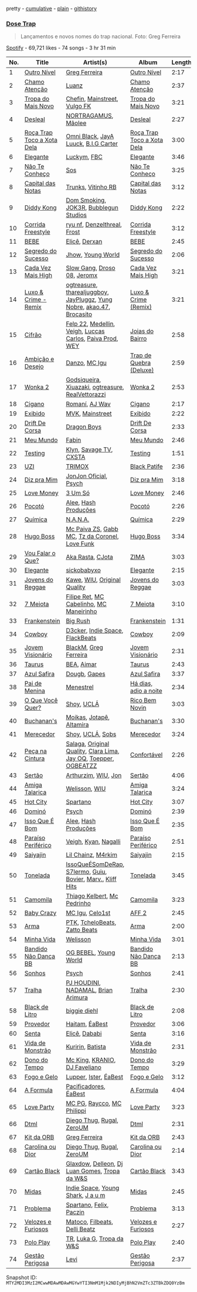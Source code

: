 pretty - [cumulative](/playlists/cumulative/37i9dQZF1DWWlW7KLhEhCZ.md) - [plain](/playlists/plain/37i9dQZF1DWWlW7KLhEhCZ) - [githistory](https://github.githistory.xyz/mackorone/spotify-playlist-archive/blob/main/playlists/plain/37i9dQZF1DWWlW7KLhEhCZ)

### [Dose Trap](https://open.spotify.com/playlist/37i9dQZF1DWWlW7KLhEhCZ)

> Lançamentos e novos nomes do trap nacional\. Foto: Greg Ferreira

[Spotify](https://open.spotify.com/user/spotify) - 69,721 likes - 74 songs - 3 hr 31 min

| No. | Title | Artist(s) | Album | Length |
|---|---|---|---|---|
| 1 | [Outro Nível](https://open.spotify.com/track/2wJtkcZcYq5Axv7dWFT9Lv) | [Greg Ferreira](https://open.spotify.com/artist/2e8RAcYXYt5IStoaaQWcG8) | [Outro Nível](https://open.spotify.com/album/0aBVgFfCQU38XKeJZhoDhh) | 2:17 |
| 2 | [Chamo Atenção](https://open.spotify.com/track/3ncH70lcHSjaKfqYG7EfnF) | [Luanz](https://open.spotify.com/artist/5N9JORCYiuSkQz1J8CljPL) | [Chamo Atenção](https://open.spotify.com/album/7lEKMZzaPUL9j0zptrm0KR) | 2:37 |
| 3 | [Tropa do Mais Novo](https://open.spotify.com/track/1Afqu53uuGNHKXyCfNIqhW) | [Chefin](https://open.spotify.com/artist/68PYmgkbRP1qZnEWOry7sB), [Mainstreet](https://open.spotify.com/artist/25XJqeReVV38w0tR04GGBd), [Vulgo FK](https://open.spotify.com/artist/27azwwkxutWL1BWMkgNIh0) | [Tropa do Mais Novo](https://open.spotify.com/album/1HDwGbuDmbuu8WJG81cCMV) | 3:21 |
| 4 | [Desleal](https://open.spotify.com/track/4kY5J1kzcT0jppkLNIF6aT) | [NORTRAGAMUS](https://open.spotify.com/artist/33ug2i6014guMI4zR9iwmc), [Mãolee](https://open.spotify.com/artist/72aE07MxpePfCELo4vGZcK) | [Desleal](https://open.spotify.com/album/1PwQUtOW8eNvqvHfdEC90j) | 2:27 |
| 5 | [Roça Trap Toco a Xota Dela](https://open.spotify.com/track/2uaVR9QxDvQjDh1yptbLrF) | [Omni Black](https://open.spotify.com/artist/38JfrdJwSQMp4l0mpg7K8S), [JayA Luuck](https://open.spotify.com/artist/4oxFgud0qa3A1tE6JFpFVp), [B.I.G Carter](https://open.spotify.com/artist/4FfTbOUdugEh4aAUj2vM70) | [Roça Trap Toco a Xota Dela](https://open.spotify.com/album/2TBIqyMl408tsPZP0ZWe34) | 3:00 |
| 6 | [Elegante](https://open.spotify.com/track/1oVLUlgpbKYHi86oB1oWrB) | [Luckym](https://open.spotify.com/artist/1JzgMHZhhVSQo59bUmOQpJ), [FBC](https://open.spotify.com/artist/29QKtXMaVczUBDiI3aPBWS) | [Elegante](https://open.spotify.com/album/0W3lhdNOr0x2qwtyAfnzDO) | 3:46 |
| 7 | [Não Te Conheço](https://open.spotify.com/track/4QuoYG9mKIm2UOK94UXst5) | [Sos](https://open.spotify.com/artist/01y0qj3pkC0Fw07YLnKsvK) | [Não Te Conheço](https://open.spotify.com/album/0JoxgIOnir9nk2aoy6LlXJ) | 3:25 |
| 8 | [Capital das Notas](https://open.spotify.com/track/3YfEP7VqhCfE4X2l4kHvvN) | [Trunks](https://open.spotify.com/artist/6CAOElXrWvhb594GKitCch), [Vitinho RB](https://open.spotify.com/artist/0C6ppWo7aVuSv0YJREtvkj) | [Capital das Notas](https://open.spotify.com/album/0JlVSuqyZOu1EJ1cJrJNXl) | 3:12 |
| 9 | [Diddy Kong](https://open.spotify.com/track/2ScrHk4yAjDY13LJAuCBXH) | [Dom Smoking](https://open.spotify.com/artist/383PUe2dAOgrqwJ7moGjk9), [JOK3R](https://open.spotify.com/artist/2YvHMMn0rYDvE3rs6dqzhq), [Bubblegun Studios](https://open.spotify.com/artist/4vqazZms8Y4wPQM6rbtOGx) | [Diddy Kong](https://open.spotify.com/album/44CdbNQjt2qoRH54O7BlxD) | 2:22 |
| 10 | [Corrida Freestyle](https://open.spotify.com/track/7pPzjvxSf5f3daxogVIrF5) | [ryu nf](https://open.spotify.com/artist/5p3V2TQQIohrByT5bkA3xX), [Denzelthreal](https://open.spotify.com/artist/1CZmKC8jyRLzsDmYuCw850), [Frost](https://open.spotify.com/artist/1Pwn5xh6yzHjkDdDOk5xqD) | [Corrida Freestyle](https://open.spotify.com/album/0u7YSE7jS9mGC8HkkpFSBF) | 3:12 |
| 11 | [BEBE](https://open.spotify.com/track/1XhcliI9J7WIT2kovOTVMR) | [Elicê](https://open.spotify.com/artist/7IWi4NOiLz0JJ0qJhCYLN0), [Derxan](https://open.spotify.com/artist/6AVuBAosGPLRJYwoJ88wtt) | [BEBE](https://open.spotify.com/album/7FiCvhvwZ6edEQfQU77taE) | 2:45 |
| 12 | [Segredo do Sucesso](https://open.spotify.com/track/7H7PLjlOs2cPt1xbUxValf) | [Jhow](https://open.spotify.com/artist/53lrUpwDAdUp9ix7Xotwgy), [Young World](https://open.spotify.com/artist/3xryEc7ue6lV1kr3dp5PXY) | [Segredo do Sucesso](https://open.spotify.com/album/5X6uLWn6BpQkIMU1xjMHTg) | 2:06 |
| 13 | [Cada Vez Mais High](https://open.spotify.com/track/0eYNaqwlF2QfhKNTgvTsz7) | [Slow Gang](https://open.spotify.com/artist/7yeB6oM65lMbOBhPsu5fzq), [Droso 08](https://open.spotify.com/artist/6ldzMYF94YeCpiQuRFyJpw), [Jeromx](https://open.spotify.com/artist/1JsO6jl39B2T5atgizV44y) | [Cada Vez Mais High](https://open.spotify.com/album/7FCHFePNCMgNYNL4XjiLL5) | 3:21 |
| 14 | [Luxo & Crime \- Remix](https://open.spotify.com/track/5fsa8uP3Iys3ugdbzNZNru) | [ogtreasure](https://open.spotify.com/artist/3SyOg7lVYi7SEIVgvaVKe0), [tharealjuggboy](https://open.spotify.com/artist/0xazmrsqv7px8U921RehiR), [JayPluggz](https://open.spotify.com/artist/5plOn7vFrwAlvqDfDCtM1M), [Yung Nobre](https://open.spotify.com/artist/1zRwEApJZMUKUZDPYTNsrB), [akao.47](https://open.spotify.com/artist/28lnuiU2tScvRMesfbeHMh), [Brocasito](https://open.spotify.com/artist/6ixe2JpfacOq9BvkwQ9rXM) | [Luxo & Crime \(Remix\)](https://open.spotify.com/album/6Xwn5HaRrsjpdsJZZlflEW) | 3:21 |
| 15 | [Cifrão](https://open.spotify.com/track/6PCV5jgA8wBLvGIWbJR7la) | [Felp 22](https://open.spotify.com/artist/56IPf5d631ccKOTmo8RFHK), [Medellin](https://open.spotify.com/artist/06zC1Z0YDLeWPBLIEAkswh), [Veigh](https://open.spotify.com/artist/4YqwRbMLqGHRHLS1w2ZKse), [Luccas Carlos](https://open.spotify.com/artist/5WFFFHVqeVk5tLuYh2KjQy), [Paiva Prod](https://open.spotify.com/artist/1T0F05F7TEo6QYr4vtGJdb), [WEY](https://open.spotify.com/artist/6nZ39vMOOOgXQ471Jy5jhR) | [Joias do Bairro](https://open.spotify.com/album/4FbcW3acqCCa64ePx1fKOr) | 2:58 |
| 16 | [Ambição e Desejo](https://open.spotify.com/track/6RAJXjuBuK2SvSmVRPuoG5) | [Danzo](https://open.spotify.com/artist/5ZyT4ZJtpQdihQ7MTMTluE), [MC Igu](https://open.spotify.com/artist/5K854sjdzabwOy9KltU3Po) | [Trap de Quebra \(Deluxe\)](https://open.spotify.com/album/19fuY6ljpmJaymifBNFqDf) | 2:59 |
| 17 | [Wonka 2](https://open.spotify.com/track/1zxtzEkDL9eseOTgx48Ssz) | [Godsiqueira](https://open.spotify.com/artist/42snp89vLLeLlg0XiWygBR), [Xiuazaki](https://open.spotify.com/artist/2jYv8mgnSvTyp3qaKK3FCc), [ogtreasure](https://open.spotify.com/artist/3SyOg7lVYi7SEIVgvaVKe0), [RealVettorazzi](https://open.spotify.com/artist/7qegmbiNxJva8xWHvnYQuu) | [Wonka 2](https://open.spotify.com/album/1P4y39qZXqwuXZdGVmCQby) | 2:53 |
| 18 | [Cigano](https://open.spotify.com/track/3m0w4k2LRBouHn76YSU79a) | [Romaní](https://open.spotify.com/artist/6vw2vtVIu06GBH1elkbA3K), [AJ Wav](https://open.spotify.com/artist/7zVUKHKN1NSVZx7LMsG3B8) | [Cigano](https://open.spotify.com/album/3LGnokN1zLwngcByR1bnRw) | 2:17 |
| 19 | [Exibido](https://open.spotify.com/track/4Exjs0i5CFfKpIegAqcYOg) | [MVK](https://open.spotify.com/artist/78TUxGXS6Jpos6nj2oEqSP), [Mainstreet](https://open.spotify.com/artist/25XJqeReVV38w0tR04GGBd) | [Exibido](https://open.spotify.com/album/0tK8meVFOCcUPOOyFfueJs) | 2:22 |
| 20 | [Drift De Corsa](https://open.spotify.com/track/6ixqi92m54cueSg4dOf7nY) | [Dragon Boys](https://open.spotify.com/artist/2qW1dvYTdC1fGOYyTqzaLy) | [Drift De Corsa](https://open.spotify.com/album/2YTKgSiWX320kbgQ1UoJMU) | 2:33 |
| 21 | [Meu Mundo](https://open.spotify.com/track/0UbuoewSfbeKlzaHXNzIFa) | [Fabin](https://open.spotify.com/artist/5CFIBhFm7Ndt7xVCBwwlrF) | [Meu Mundo](https://open.spotify.com/album/7IoTpNoubIPLY25VfhJI7W) | 2:46 |
| 22 | [Testing](https://open.spotify.com/track/53nQzQItrzZdmprhK9R1P5) | [Klyn](https://open.spotify.com/artist/01dmDF9czGp6mlNKFeD1cm), [Savage TV](https://open.spotify.com/artist/69bnICoeTmnTXMXzR0HV60), [CXSTA](https://open.spotify.com/artist/5HJH6SpIknWxeVQzPKY9dN) | [Testing](https://open.spotify.com/album/2yHzkoNxQ4wZFrTB4d4GjF) | 1:51 |
| 23 | [UZI](https://open.spotify.com/track/1R0J1RL0LxVgDR5xTlunIC) | [TRIMOX](https://open.spotify.com/artist/4V1YcMK3Rf6sXJiCg19fBZ) | [Black Patife](https://open.spotify.com/album/4m9DEGc3pWktEwpRcm44yb) | 2:36 |
| 24 | [Diz pra Mim](https://open.spotify.com/track/7JdtaaysOYdChtMUFpYgeT) | [JonJon Oficial](https://open.spotify.com/artist/3cEphe4y6M68Rq73bOHdB9), [Psych](https://open.spotify.com/artist/56cqVCO3vabMghliZvW9S1) | [Diz pra Mim](https://open.spotify.com/album/6eE274SrPdGB49ZEREbZSj) | 3:18 |
| 25 | [Love Money](https://open.spotify.com/track/1yhwBXH11j7pBE589Il5LA) | [3 Um Só](https://open.spotify.com/artist/02ahhbTmx0wY2DvkqAMdRx) | [Love Money](https://open.spotify.com/album/0G3XIRjkacwTckmk5UVxU7) | 2:46 |
| 26 | [Pocotó](https://open.spotify.com/track/41aZcrF6TnaxbZm6V5ot57) | [Alee](https://open.spotify.com/artist/6rk6Izp6o42fUdE0jRqAP4), [Hash Produções](https://open.spotify.com/artist/4BZ0ACrHCLropCpHJypPvV) | [Pocotó](https://open.spotify.com/album/0roLlyaXprnSd9LU6MaF74) | 2:26 |
| 27 | [Química](https://open.spotify.com/track/2i6THMdWOd8mqwwqy7zpS8) | [N.A.N.A.](https://open.spotify.com/artist/4W7msxIdip7RH18eBaToND) | [Química](https://open.spotify.com/album/7BWeDHNTI6AQavJ6FcNugj) | 2:29 |
| 28 | [Hugo Boss](https://open.spotify.com/track/1OfwTYZQrsImsfnhHWrJr1) | [Mc Paiva ZS](https://open.spotify.com/artist/0gHj4MPwwcZ8Zl9CY0hqT5), [Gabb MC](https://open.spotify.com/artist/5qyPbwqvOEp7FvR1EeTQQ2), [Tz da Coronel](https://open.spotify.com/artist/3lIU3RoZiHen1QXAQ3KQ9e), [Love Funk](https://open.spotify.com/artist/64DTkZLH6KkkMwZEEZ5VWC) | [Hugo Boss](https://open.spotify.com/album/0xoScocnUYyr9f49aCbsho) | 3:34 |
| 29 | [Vou Falar o Que?](https://open.spotify.com/track/532c5QACGW10DFZWyNaMKL) | [Aka Rasta](https://open.spotify.com/artist/1beK7BpUs2hTagfzLUb1HB), [CJota](https://open.spotify.com/artist/5qvphJwi72TG198xn5VVYH) | [ZIMA](https://open.spotify.com/album/2jTUSGIQ6bUClribNqzoTf) | 3:03 |
| 30 | [Elegante](https://open.spotify.com/track/6nnMcl23lLs99bzKWnO5oD) | [sickobabyxo](https://open.spotify.com/artist/5QFWsfryRsbn8O2ryBFsqL) | [Elegante](https://open.spotify.com/album/1HGZ1QFbD9czTKPIhbCfu0) | 2:15 |
| 31 | [Jovens do Reggae](https://open.spotify.com/track/3HdEOUNuFuoWj06rXpQQ4o) | [Kawe](https://open.spotify.com/artist/1TYJOhNSxMOODWiDVhuyZb), [WIU](https://open.spotify.com/artist/3MrDVzg7ZXaYMyQmbDInr7), [Original Quality](https://open.spotify.com/artist/5ZTnWo7IY6rdIxm6aTSR84) | [Jovens do Reggae](https://open.spotify.com/album/1GJLb6DW0nVTH9rcaCzKgp) | 3:03 |
| 32 | [7 Meiota](https://open.spotify.com/track/7GlKZPZ02XIhVCSwHboMTb) | [Filipe Ret](https://open.spotify.com/artist/7gJN8W0589FisSYJS17K54), [MC Cabelinho](https://open.spotify.com/artist/1WQBwwssN6r8DSjUlkyUGW), [MC Maneirinho](https://open.spotify.com/artist/3M8aD9XWxfel3jZakRbibZ) | [7 Meiota](https://open.spotify.com/album/48aImzLYN7EO5RTsJSKXjW) | 3:10 |
| 33 | [Frankenstein](https://open.spotify.com/track/6OeeJ24FcBE0FPV45H6TZ3) | [Big Rush](https://open.spotify.com/artist/5bzmuR63NqjwQBN0z8nQpF) | [Frankenstein](https://open.spotify.com/album/1qEFaJJvgkdU5KUjASilpN) | 1:31 |
| 34 | [Cowboy](https://open.spotify.com/track/2Fo4jMO20ZFxOR1CHQB8Yr) | [D3cker](https://open.spotify.com/artist/5YurNLeTXZ7DdkAuNDDZsx), [Indie Space](https://open.spotify.com/artist/0W1Rb8JlinMAExLtluwWxr), [FlackBeats](https://open.spotify.com/artist/4nqT3LMrlkxJHDlpfUPSiQ) | [Cowboy](https://open.spotify.com/album/1APWVV45bi6S0WyRZJ9tkD) | 2:09 |
| 35 | [Jovem Visionário](https://open.spotify.com/track/1oSAAHputyZiGC01UlDiGa) | [BlackM](https://open.spotify.com/artist/5EuR4RmPcrxFPlwCMmUS7m), [Greg Ferreira](https://open.spotify.com/artist/2e8RAcYXYt5IStoaaQWcG8) | [Jovem Visionário](https://open.spotify.com/album/6DL2HxoV0WETGZmMP1ExJa) | 2:31 |
| 36 | [Taurus](https://open.spotify.com/track/3NVce7zEDm51daL3Vwtt98) | [BEA](https://open.spotify.com/artist/0ACyBTX0D5AoHx6LDE61xM), [Aimar](https://open.spotify.com/artist/6A8rC2RnuqMKJom5roADWy) | [Taurus](https://open.spotify.com/album/0BRcxHRCCUBf5kJoiES9eG) | 2:43 |
| 37 | [Azul Safira](https://open.spotify.com/track/13D8P8ovULx5iJC4CBGyYN) | [Dougb](https://open.spotify.com/artist/74FaA4BR2SefBgRTPa8jJh), [Gapes](https://open.spotify.com/artist/3ADff4whbAS71o4L1B3vYu) | [Azul Safira](https://open.spotify.com/album/3haSIOmT5ojGfjoJADEoiH) | 3:37 |
| 38 | [Pai de Menina](https://open.spotify.com/track/1uXAncNlLShTKI6znWiZqh) | [Menestrel](https://open.spotify.com/artist/4eQ4RMjplRznwHA1UBNnXT) | [Há dias, adio a noite](https://open.spotify.com/album/7KC0PoYuO32gVb56oTYCjA) | 2:34 |
| 39 | [O Que Você Quer?](https://open.spotify.com/track/5HdpRBA7H8i2dNHAY7aslT) | [Shoy](https://open.spotify.com/artist/3qGnDZ8BHEsA9Go8ui3RUJ), [UCLÃ](https://open.spotify.com/artist/4zP89WNloauEX8v8JdZbxP) | [Rico Bem Novin](https://open.spotify.com/album/5vGJ6Mgt5MWj5Y0ZXc0QJF) | 3:03 |
| 40 | [Buchanan's](https://open.spotify.com/track/6D2msx93E4ZbcvHZyfmRu5) | [Moikas](https://open.spotify.com/artist/2iKmQwzpWTpQ98t84WZ73C), [Jotapê](https://open.spotify.com/artist/6SZQlj3zcSmJk5uBaMiwGM), [Altamira](https://open.spotify.com/artist/12xPPAGu03vdZR3AmWNIxZ) | [Buchanan's](https://open.spotify.com/album/59M8fxmPJeGM5zq4JqbP0n) | 3:30 |
| 41 | [Merecedor](https://open.spotify.com/track/53Sfhw0tom9dbGTcEmYrDv) | [Shoy](https://open.spotify.com/artist/3qGnDZ8BHEsA9Go8ui3RUJ), [UCLÃ](https://open.spotify.com/artist/4zP89WNloauEX8v8JdZbxP), [Sobs](https://open.spotify.com/artist/0zuan1WYTIhlisigYXsqY9) | [Merecedor](https://open.spotify.com/album/7JsjZkKUnjYK0MbPHNB0Y1) | 3:24 |
| 42 | [Peça na Cintura](https://open.spotify.com/track/3GqvAQfTgJHUKvYGr4wU5e) | [Salaga](https://open.spotify.com/artist/4Pqz6aZYK7On1mzad1vjeG), [Original Quality](https://open.spotify.com/artist/5ZTnWo7IY6rdIxm6aTSR84), [Clara Lima](https://open.spotify.com/artist/4XdUyu7YX6zgKLi34JYQSG), [Jay OQ](https://open.spotify.com/artist/1zkhOAFrj0VxkvpLD0CqGw), [Toepper](https://open.spotify.com/artist/2GF7qsjsk8GXGYezCljjNF), [OGBEATZZ](https://open.spotify.com/artist/15v6FcwjMytlEEhsG6mcLU) | [Confortável](https://open.spotify.com/album/1xFQyDmc8fFkkrHwjlVDdp) | 2:26 |
| 43 | [Sertão](https://open.spotify.com/track/2mB2qZpLCkvNSrZDLKIf78) | [Arthurzim](https://open.spotify.com/artist/60chcKrdgEA7TZbi4fWVri), [WIU](https://open.spotify.com/artist/3MrDVzg7ZXaYMyQmbDInr7), [Jon](https://open.spotify.com/artist/6wbfgVgq74I6BveSPkyC2t) | [Sertão](https://open.spotify.com/album/5Fu3sGyXSd1ryjLoKgX5aD) | 4:06 |
| 44 | [Amiga Talarica](https://open.spotify.com/track/0pCCkETY2IGljqYFvFESZR) | [Welisson](https://open.spotify.com/artist/0a7FE3vf12P5MRkp6eYwBQ), [WIU](https://open.spotify.com/artist/3MrDVzg7ZXaYMyQmbDInr7) | [Amiga Talarica](https://open.spotify.com/album/68jNSLVXPmcN1lCDXxbw6b) | 3:24 |
| 45 | [Hot City](https://open.spotify.com/track/51F79RkXKKxyXxn0WdcpSL) | [Spartano](https://open.spotify.com/artist/5VkAxeOIPrz93DkfyhdHDL) | [Hot City](https://open.spotify.com/album/285dyplMmdf18fGjnRQZak) | 3:07 |
| 46 | [Dominó](https://open.spotify.com/track/7cYAE74uGy0ggBLilqvjxn) | [Psych](https://open.spotify.com/artist/56cqVCO3vabMghliZvW9S1) | [Dominó](https://open.spotify.com/album/1iDKJPSsQbElS3M1jY8hMR) | 2:39 |
| 47 | [Isso Que É Bom](https://open.spotify.com/track/2LUj933qs4IEFzSLLS9aJS) | [Alee](https://open.spotify.com/artist/6rk6Izp6o42fUdE0jRqAP4), [Hash Produções](https://open.spotify.com/artist/4BZ0ACrHCLropCpHJypPvV) | [Isso Que É Bom](https://open.spotify.com/album/5FtV4axHZhRLHjT33tpaMk) | 2:35 |
| 48 | [Paraíso Periférico](https://open.spotify.com/track/0piW8h3hjHkKfEJu6LzU7j) | [Veigh](https://open.spotify.com/artist/4YqwRbMLqGHRHLS1w2ZKse), [Kyan](https://open.spotify.com/artist/05qCf6M7E7AxizHVmrcPqh), [Nagalli](https://open.spotify.com/artist/6TPJK8tv3AKKSsw0lENTQk) | [Paraíso Periférico](https://open.spotify.com/album/1TQdoLB4Ys0i4qCw693kZR) | 2:51 |
| 49 | [Saiyajin](https://open.spotify.com/track/08gBAtyQFMIW48GK1AD3Mx) | [Lil Chainz](https://open.spotify.com/artist/6LRVpC7lJ4IYrPNeAiylYB), [M4rkim](https://open.spotify.com/artist/1FIPvZeXQpcA62WXcoCELX) | [Saiyajin](https://open.spotify.com/album/3nJLup3kcyLa8N5AVMQ4fq) | 2:15 |
| 50 | [Tonelada](https://open.spotify.com/track/3L6ubXrVpnxHLyhL8smMkX) | [IssoQueÉSomDeRap](https://open.spotify.com/artist/43DrL9cHm49HEwg85idE2c), [S7lermo](https://open.spotify.com/artist/5yu0eLdIxLm3LvTxqewqhm), [Guiu](https://open.spotify.com/artist/4Ll7ZvCVTwveULVP2Ze0px), [Bovier](https://open.spotify.com/artist/2wUJ1qq1GJ6V9jUeeINIyQ), [Marv.](https://open.spotify.com/artist/2ILWVafy9bA3EsuKqmUZOi), [Kliff Hits](https://open.spotify.com/artist/6gn6AnKY4Tln44F07ejudP) | [Tonelada](https://open.spotify.com/album/0oRDhjSaFLpeATZlQ4Upyq) | 3:45 |
| 51 | [Camomila](https://open.spotify.com/track/5GA2k3zSZ8QcpA7U5mKefj) | [Thiago Kelbert](https://open.spotify.com/artist/22kCWlXVaiBMYozPgHQhZM), [Mc Pedrinho](https://open.spotify.com/artist/1etNnR2SdlelBQAICa2Q5m) | [Camomila](https://open.spotify.com/album/46ZFMknkTMreOd2ErKTo0W) | 3:23 |
| 52 | [Baby Crazy](https://open.spotify.com/track/4vnndKSuCrTU2A1Zoy34kM) | [MC Igu](https://open.spotify.com/artist/5K854sjdzabwOy9KltU3Po), [Celo1st](https://open.spotify.com/artist/6RC5tRbakJ46EExHuPmxzK) | [AFF 2](https://open.spotify.com/album/5CJ0xydncC3hghAX0YXDFK) | 2:45 |
| 53 | [Arma](https://open.spotify.com/track/1W3FEHXi4bEfObCMX9iZXR) | [PTK](https://open.spotify.com/artist/4M7XfX7J0sw520nrZXkbpL), [TcheloBeats](https://open.spotify.com/artist/1jsSoxl3CZZjIEplGDBd3B), [Zatto Beats](https://open.spotify.com/artist/0MT2T9gXHmh3eq2QzJgqhH) | [Arma](https://open.spotify.com/album/2vjMUGuObrne4W1l1xZ94d) | 2:00 |
| 54 | [Minha Vida](https://open.spotify.com/track/2NIwJ0BXryqFfArHKCPiV1) | [Welisson](https://open.spotify.com/artist/0a7FE3vf12P5MRkp6eYwBQ) | [Minha Vida](https://open.spotify.com/album/6vituzkW1HmE4WTv8nqCpN) | 3:01 |
| 55 | [Bandido Não Dança BB](https://open.spotify.com/track/2YRPuiScVNaKAyNRu03ste) | [OG BEBEL](https://open.spotify.com/artist/00DTlsaKlzH3JrAjgU61Ha), [Young World](https://open.spotify.com/artist/3xryEc7ue6lV1kr3dp5PXY) | [Bandido Não Dança BB](https://open.spotify.com/album/4BHeptNqGFzDkXnwDHU1LC) | 2:13 |
| 56 | [Sonhos](https://open.spotify.com/track/7hFAchNP8a1AwrLsPqqVvf) | [Psych](https://open.spotify.com/artist/56cqVCO3vabMghliZvW9S1) | [Sonhos](https://open.spotify.com/album/75qLs9R0LxTeCYn0onmOgl) | 2:41 |
| 57 | [Tralha](https://open.spotify.com/track/7jImw7w9MBwdLiKktjLnhF) | [PJ HOUDINI](https://open.spotify.com/artist/3nfVTPYDnppERKGCRS4vim), [NADAMAL](https://open.spotify.com/artist/3YVxmhkewoRHu8WFgWlCb7), [Brian Arimura](https://open.spotify.com/artist/3564y3B882wmolbLQVDVzZ) | [Tralha](https://open.spotify.com/album/2vQJRbwYVrUjJB6NvpvXu0) | 2:30 |
| 58 | [Black de Litro](https://open.spotify.com/track/6kDhl1A22zVNvW9AQAmGu4) | [biggie diehl](https://open.spotify.com/artist/4EEMmF8KqAKox5uogK8uhy) | [Black de Litro](https://open.spotify.com/album/7z7Ubw7DnNvnh4FngrXup4) | 2:08 |
| 59 | [Provedor](https://open.spotify.com/track/1u7TK9k79vBRkfoYY4D7FN) | [Haitam](https://open.spotify.com/artist/3J0t4JNgTyjwqRaXo5pNlW), [ÉaBest](https://open.spotify.com/artist/7skt0YXuBGQZr4LGkyTShp) | [Provedor](https://open.spotify.com/album/0als1yPY1TlyEVRqTxQ2Er) | 3:06 |
| 60 | [Senta](https://open.spotify.com/track/7iIPFHWNQsPiefonUwoI3k) | [Elicê](https://open.spotify.com/artist/7IWi4NOiLz0JJ0qJhCYLN0), [Dababi](https://open.spotify.com/artist/54UvxZkNZlwt4Gm8JYMg0b) | [Senta](https://open.spotify.com/album/5AYk5IV25N14Qj4FUvxuYu) | 3:16 |
| 61 | [Vida de Monstrão](https://open.spotify.com/track/2RsjzV7yDdEsDSLoa1QZIP) | [Kuririn](https://open.spotify.com/artist/6R85n4akSmUKlnYZ2QnzmC), [Batista](https://open.spotify.com/artist/5P7LznAMG6vFpraIIoE3qp) | [Vida de Monstrão](https://open.spotify.com/album/26BZ117xBz1JYcK6q1HXLy) | 2:31 |
| 62 | [Dono do Tempo](https://open.spotify.com/track/1XEy922wlmhiOW1TQoW3BZ) | [Mc King](https://open.spotify.com/artist/1g2Y9BdMQmy2dp5oLbInjz), [KRANIO](https://open.spotify.com/artist/6J1S0t1vRR7f6wcTWh4Qql), [DJ Faveliano](https://open.spotify.com/artist/53SS1Ab7P1dG97hT8jwAKQ) | [Dono do Tempo](https://open.spotify.com/album/0t34IJmpRmUsiSbBwpTNg1) | 3:29 |
| 63 | [Fogo e Gelo](https://open.spotify.com/track/2je52ZKqo7N9aPKcsA51Hk) | [Lupper](https://open.spotify.com/artist/6xa7IcwSnl1KJSj4i7Om4Q), [Ister](https://open.spotify.com/artist/2jRQbOLfk3aOCfmWpplxNe), [ÉaBest](https://open.spotify.com/artist/7skt0YXuBGQZr4LGkyTShp) | [Fogo e Gelo](https://open.spotify.com/album/4Zx1rP91mQzZOGf3dQ5wtB) | 3:12 |
| 64 | [A Formula](https://open.spotify.com/track/3wsrYwkv6MkBS1tkntQCXV) | [Pacificadores](https://open.spotify.com/artist/2uwIwpXUSnFLDvw6tfiX43), [ÉaBest](https://open.spotify.com/artist/7skt0YXuBGQZr4LGkyTShp) | [A Formula](https://open.spotify.com/album/098pksTeqAzmPyDsG7mCmn) | 4:04 |
| 65 | [Love Party](https://open.spotify.com/track/76GSnZgg2YEYzBfpF9lEAw) | [MC PG](https://open.spotify.com/artist/2vl278iLkl20FIEnTRDQm8), [Raycco](https://open.spotify.com/artist/4EiUouIqWkYsbRy641SgAJ), [MC Philippi](https://open.spotify.com/artist/5LHHGHsyMO0L2AiwRRVbDL) | [Love Party](https://open.spotify.com/album/0zFu9HlCCbT88wfR4RV6aX) | 3:23 |
| 66 | [Dtml](https://open.spotify.com/track/5OLrCfwG3L1Xq24FDvIyUV) | [Diego Thug](https://open.spotify.com/artist/4XJyjyOJnsvtZEi5isgKSw), [Rugal](https://open.spotify.com/artist/2rI145bvCczreyC9mvk9hy), [ZeroUM](https://open.spotify.com/artist/6iMqvz6RouFq1o4IHJ7HVy) | [Dtml](https://open.spotify.com/album/2cIDEiDekBHyduSkY1UBVX) | 2:31 |
| 67 | [Kit da ORB](https://open.spotify.com/track/2qM4CuUfQv1sIKmklUPBMR) | [Greg Ferreira](https://open.spotify.com/artist/2e8RAcYXYt5IStoaaQWcG8) | [Kit da ORB](https://open.spotify.com/album/7yppu7EzK4KAoMiGtaMFHc) | 2:43 |
| 68 | [Carolina ou Dior](https://open.spotify.com/track/4Kb9HVtgY4oD0ha8N62Zrt) | [Diego Thug](https://open.spotify.com/artist/4XJyjyOJnsvtZEi5isgKSw), [Rugal](https://open.spotify.com/artist/2rI145bvCczreyC9mvk9hy), [ZeroUM](https://open.spotify.com/artist/6iMqvz6RouFq1o4IHJ7HVy) | [Carolina ou Dior](https://open.spotify.com/album/3SAbAyQwy0bKafCkjSzQ9x) | 2:14 |
| 69 | [Cartão Black](https://open.spotify.com/track/3Y6Xp7qXQdCbJHeJYjRbES) | [Glaxdow](https://open.spotify.com/artist/3B9B025GMpqnlHUzkH06Z2), [Delleon](https://open.spotify.com/artist/5qfEsHuNWVkGs5diuRf5OK), [Dj Luan Gomes](https://open.spotify.com/artist/34kJWuUS4hNN1MkqiIG0dS), [Tropa da W&S](https://open.spotify.com/artist/1APqNiQUA2XpwLEbywSWmZ) | [Cartão Black](https://open.spotify.com/album/1MOUavIlCKIz9VBSpIzoGO) | 3:43 |
| 70 | [Midas](https://open.spotify.com/track/0Z9GyLkufsC07ut3oYoYzQ) | [Indie Space](https://open.spotify.com/artist/0W1Rb8JlinMAExLtluwWxr), [Young Shark](https://open.spotify.com/artist/2hSVx8KJaq0tt3P2eiYT8D), [J a u m](https://open.spotify.com/artist/1IyuVaJ5TMJ9GYJBYVu5Di) | [Midas](https://open.spotify.com/album/4NCVk7TXkHFnkRfk20bQ0U) | 2:45 |
| 71 | [Problema](https://open.spotify.com/track/0rOQ7wCFfXNwyWYqbtKKjb) | [Spartano](https://open.spotify.com/artist/5VkAxeOIPrz93DkfyhdHDL), [Felix](https://open.spotify.com/artist/3IC1ZhSDm04wMcWwl8bh06), [Paczin](https://open.spotify.com/artist/5jTwmL3W9w5DWeTUhSL4kS) | [Problema](https://open.spotify.com/album/3Frf8JZ3cinrSMaScM9e1e) | 3:13 |
| 72 | [Velozes e Furiosos](https://open.spotify.com/track/3B8w9xFc1vMrzgnTWflhWe) | [Matoco](https://open.spotify.com/artist/0P24tsiuTUInzOwbEM6LXG), [Filbeats](https://open.spotify.com/artist/0C1TQdWE8gSdIdZkyQhcdP), [Delli Beatz](https://open.spotify.com/artist/7EaQWxFZ0tJfoXylyF4dSn) | [Velozes e Furiosos](https://open.spotify.com/album/6ikjvD00QCucE5CiJj1vCc) | 2:27 |
| 73 | [Polo Play](https://open.spotify.com/track/6xgxly2TQ501NjZcrCshBD) | [TR](https://open.spotify.com/artist/2CotyFTVKWR1jJLPTrrjdu), [Luka G](https://open.spotify.com/artist/7C8aOOowROEiSZ9YfhFAg9), [Tropa da W&S](https://open.spotify.com/artist/1APqNiQUA2XpwLEbywSWmZ) | [Polo Play](https://open.spotify.com/album/5FzodxlzOeoOapYbqYJz8J) | 2:40 |
| 74 | [Gestão Perigosa](https://open.spotify.com/track/2EngGk2WRKQ1GJwkw6tYmm) | [Levi](https://open.spotify.com/artist/0XYQf3kQubzm7Ztvmnukka) | [Gestão Perigosa](https://open.spotify.com/album/6ZMM9cDOSqjuXtW7FXkLQI) | 2:37 |

Snapshot ID: `MTY2MDI3MzI2MCwwMDAwMDAwMGYwYTI3NmM1Mjk2NDIyMjBhN2VmZTc3ZTBkZDQ0YzBm`
